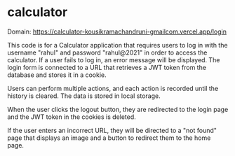 # calculator

Domain: https://calculator-kousikramachandruni-gmailcom.vercel.app/login

This code is for a Calculator application that requires users to log in with the username "rahul" and password "rahul@2021" in order to access the calculator. If a user fails to log in, an error message will be displayed. The login form is connected to a URL that retrieves a JWT token from the database and stores it in a cookie.

Users can perform multiple actions, and each action is recorded until the history is cleared. The data is stored in local storage.

When the user clicks the logout button, they are redirected to the login page and the JWT token in the cookies is deleted.

If the user enters an incorrect URL, they will be directed to a "not found" page that displays an image and a button to redirect them to the home page.
